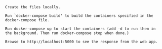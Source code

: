 
    Create the files locally.

    Run `docker-compose build' to build the containers specified in the docker-compose file.

    Run docker-compose up to start the containers (add -d to run them in the background. Then run docker-compose stop when done.)

    Browse to http://localhost:5000 to see the response from the web app.
